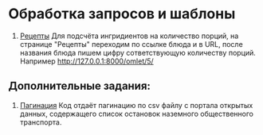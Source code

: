# Обработка запросов и шаблоны

1. [Рецепты](./recipes)
Для подсчёта ингридиентов на количество порций, на странице "Рецепты" переходим по ссылке блюда и в URL, после
названия блюда пишем цифру сответствующую количеству порций. Например http://127.0.0.1:8000/omlet/5/

## Дополнительные задания:

1. [Пагинация](./pagination)
Код отдаёт пагинацию по csv файлу с портала открытых данных, содержащего список остановок наземного общественного транспорта.
